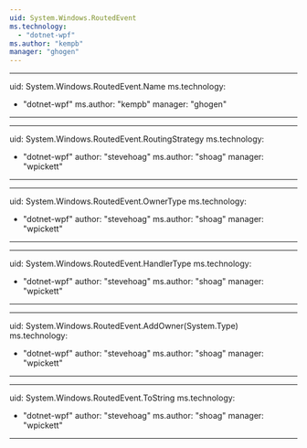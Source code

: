 ```yaml
---
uid: System.Windows.RoutedEvent
ms.technology: 
  - "dotnet-wpf"
ms.author: "kempb"
manager: "ghogen"
---
```


---
uid: System.Windows.RoutedEvent.Name
ms.technology: 
  - "dotnet-wpf"
ms.author: "kempb"
manager: "ghogen"
---

---
uid: System.Windows.RoutedEvent.RoutingStrategy
ms.technology: 
  - "dotnet-wpf"
author: "stevehoag"
ms.author: "shoag"
manager: "wpickett"
---

---
uid: System.Windows.RoutedEvent.OwnerType
ms.technology: 
  - "dotnet-wpf"
author: "stevehoag"
ms.author: "shoag"
manager: "wpickett"
---

---
uid: System.Windows.RoutedEvent.HandlerType
ms.technology: 
  - "dotnet-wpf"
author: "stevehoag"
ms.author: "shoag"
manager: "wpickett"
---

---
uid: System.Windows.RoutedEvent.AddOwner(System.Type)
ms.technology: 
  - "dotnet-wpf"
author: "stevehoag"
ms.author: "shoag"
manager: "wpickett"
---

---
uid: System.Windows.RoutedEvent.ToString
ms.technology: 
  - "dotnet-wpf"
author: "stevehoag"
ms.author: "shoag"
manager: "wpickett"
---
